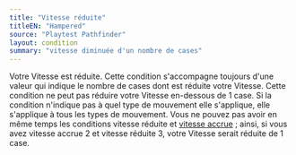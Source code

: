 ```yaml
---
title: "Vitesse réduite"
titleEN: "Hampered"
source: "Playtest Pathfinder"
layout: condition
summary: "vitesse diminuée d'un nombre de cases"
---
```


Votre Vitesse est réduite. Cette condition s'accompagne toujours d'une valeur qui indique le nombre de cases dont est réduite votre Vitesse. Cette condition ne peut pas réduire votre Vitesse en-dessous de 1 case. Si la condition n'indique pas à quel type de mouvement elle s'applique, elle s'applique à tous les types de mouvement. Vous ne pouvez pas avoir en même temps les conditions vitesse réduite et [vitesse accrue](vitesse-accrue.html) ; ainsi, si vous avez vitesse accrue 2 et vitesse réduite 3, votre Vitesse serait réduite de 1 case.
